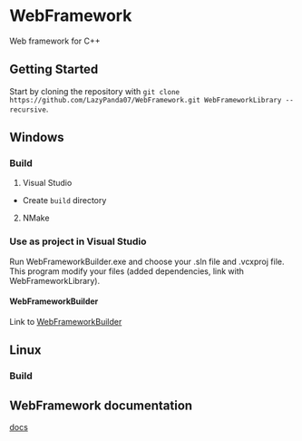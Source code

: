 # WebFramework
Web framework for C++

## Getting Started
Start by cloning the repository with `git clone https://github.com/LazyPanda07/WebFramework.git WebFrameworkLibrary --recursive`.

## Windows
### Build
1. Visual Studio
* Create ```build``` directory

2. NMake

### Use as project in Visual Studio
Run WebFrameworkBuilder.exe and choose your .sln file and .vcxproj file. This program modify your files (added dependencies, link with WebFrameworkLibrary).

#### WebFrameworkBuilder
Link to [WebFrameworkBuilder](https://github.com/LazyPanda07/WebFrameworkBuilder)

## Linux
### Build


## WebFramework documentation
[docs](https://lazypanda07.github.io/WebFramework/)
